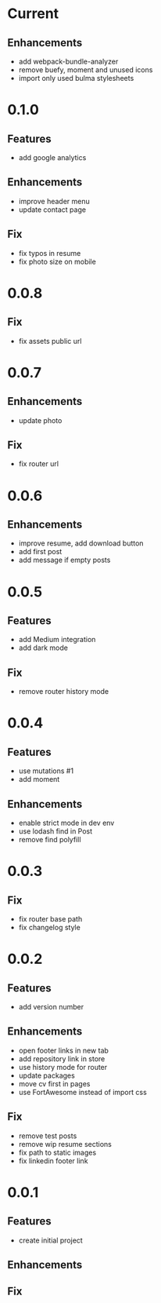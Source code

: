 # Current

## Enhancements
- add webpack-bundle-analyzer
- remove buefy, moment and unused icons
- import only used bulma stylesheets

# 0.1.0

## Features
- add google analytics

## Enhancements
- improve header menu
- update contact page

## Fix
- fix typos in resume
- fix photo size on mobile

# 0.0.8

## Fix
- fix assets public url

# 0.0.7

## Enhancements
- update photo

## Fix
- fix router url

# 0.0.6

## Enhancements
 - improve resume, add download button
 - add first post
 - add message if empty posts

# 0.0.5

## Features
 - add Medium integration
 - add dark mode

## Fix
 - remove router history mode

# 0.0.4

## Features
 - use mutations #1
 - add moment

## Enhancements
 - enable strict mode in dev env
 - use lodash find in Post
 - remove find polyfill

# 0.0.3

## Fix
 - fix router base path
 - fix changelog style

# 0.0.2

## Features
 - add version number

## Enhancements
 - open footer links in new tab
 - add repository link in store
 - use history mode for router
 - update packages
 - move cv first in pages
 - use FortAwesome instead of import css

## Fix
 - remove test posts
 - remove wip resume sections
 - fix path to static images
 - fix linkedin footer link

# 0.0.1

## Features
 - create initial project

## Enhancements

## Fix
